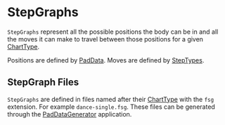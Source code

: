 # StepGraphs

`StepGraphs` represent all the possible positions the body can be in and all the moves it can make to travel between those positions for a given [ChartType](ChartType.md).

Positions are defined by [PadData](PadData.md). Moves are defined by [StepTypes](StepTypes.md).

## StepGraph Files

`StepGraphs` are defined in files named after their [ChartType](ChartType.md) with the `fsg` extension. For example `dance-single.fsg`. These files can be generated through the [PadDataGenerator](https://github.com/PerryAsleep/PadDataGenerator) application.

